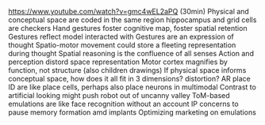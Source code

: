 https://www.youtube.com/watch?v=gmc4wEL2aPQ (30min)
Physical and conceptual space are coded in the same region 
hippocampus and grid cells are checkers
Hand gestures foster cognitive map, foster spatial retention
Gestures reflect model interacted with
Gestures are an expression of thought
Spatio-motor movement could store a fleeting representation during thought
Spatial reasoning is the confluence of all senses
Action and perception distord space representation
Motor cortex magnifies by function, not structure (also children drawings)
If physical space informs conceptual space, how does it all fit in 3 dimensions? distortion?
AR place ID are like place cells, perhaps also place neurons in multimodal
Contrast to artificial looking might push robot out of uncanny valley
ToM-based emulations are like face recognition without an account
IP concerns to pause memory formation amd implants
Optimizing marketing on emulations